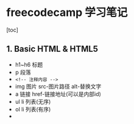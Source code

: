 <h1> freecodecamp 学习笔记</h1>

[toc]

## 1. Basic HTML & HTML5

-   h1~h6  标题
-   p           段落
-   ```<!-- 注释内容 -->```  
-   img       图片        src-图片路径  alt-替换文字
-   a            链接        href-链接地址(可以是内部id)
-   ul    li     列表(无序)
-   ol    li     列表(有序)
-   